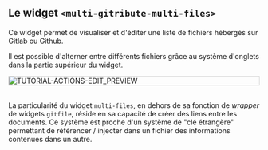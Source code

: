 ## Le widget `<multi-gitribute-multi-files>`

Ce widget permet de visualiser et d'éditer une liste de fichiers hébergés sur Gitlab ou Github.

Il est possible d'alterner entre différents fichiers grâce au système d'onglets dans la partie supérieur du widget.

<div style="border: thin solid lightgrey;">
  <img 
    alt="TUTORIAL-ACTIONS-EDIT_PREVIEW"
    src="https://raw.githubusercontent.com/multi-coop/datami-documentation-content/main/images/screenshots/multifiles-preview-01.png"
    />
</div>

<br>

La particularité du widget `multi-files`, en dehors de sa fonction de _wrapper_ de widgets `gitfile`, réside en sa capacité de créer des liens entre les documents. Ce système est proche d'un système de "clé étrangère" permettant de référencer / injecter dans un fichier des informations contenues dans un autre.
